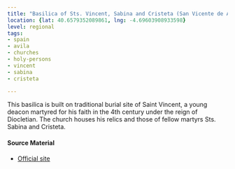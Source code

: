 ```yaml
---
title: "Basilica of Sts. Vincent, Sabina and Cristeta (San Vicente de Avila)"
location: {lat: 40.6579352089861, lng: -4.69603908933598}
level: regional
tags:
- spain
- avila
- churches
- holy-persons
- vincent
- sabina
- cristeta

---
```



This basilica is built on traditional burial site of Saint Vincent, a young deacon martyred for his faith in the 4th century under the reign of Diocletian.  The church houses his relics and those of fellow martyrs Sts. Sabina and Cristeta.

#### Source Material

* [Official site](https://basilicasanvicente.es/)





